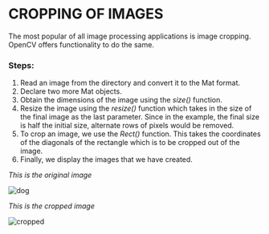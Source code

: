 # CROPPING OF IMAGES

The most popular of all image processing applications is image cropping. OpenCV offers functionality to do the same.

### Steps:
1. Read an image from the directory and convert it to the Mat format.
2. Declare two more Mat objects.
3. Obtain the dimensions of the image using the *size()* function.
4. Resize the image using the *resize()* function which takes in the size of the final image as the last parameter. Since in the example, the final size is half the initial size, alternate rows of pixels would be removed.
5. To crop an image, we use the *Rect()* function. This takes the coordinates of the diagonals of the rectangle which is to be cropped out of the image.
6. Finally, we display the images that we have created.

*This is the original image*

![dog](https://user-images.githubusercontent.com/103985810/227201628-d8c2327c-a8e1-43ef-b5b3-7b76ebca755f.jpeg)

*This is the cropped image*

![cropped](https://user-images.githubusercontent.com/103985810/227201745-3cf4d6f9-16a2-4991-ad57-7664318e4762.png)
